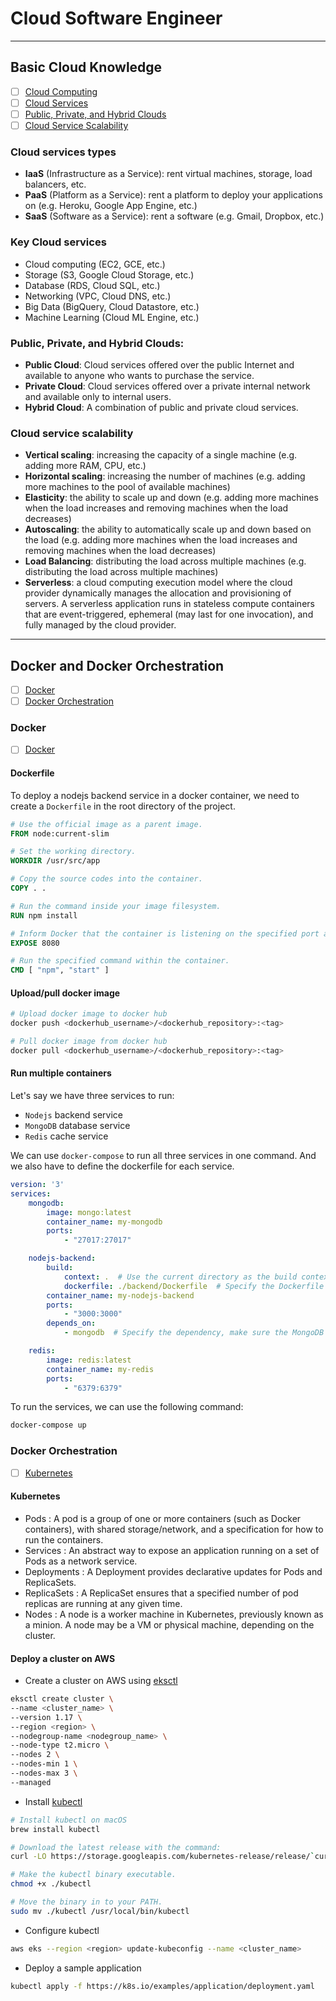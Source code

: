 # Cloud Software Engineer

---

## Basic Cloud Knowledge

- [ ] [Cloud Computing](#cloud-computing)
- [ ] [Cloud Services](#cloud-services)
- [ ] [Public, Private, and Hybrid Clouds](#public-private-and-hybrid-clouds)
- [ ] [Cloud Service Scalability](#cloud-service-scalability)

### Cloud services types

- **IaaS** (Infrastructure as a Service): rent virtual machines, storage, load balancers, etc.
- **PaaS** (Platform as a Service): rent a platform to deploy your applications on (e.g. Heroku, Google App Engine, etc.)
- **SaaS** (Software as a Service): rent a software (e.g. Gmail, Dropbox, etc.)

### Key Cloud services

- Cloud computing (EC2, GCE, etc.)
- Storage (S3, Google Cloud Storage, etc.)
- Database (RDS, Cloud SQL, etc.)
- Networking (VPC, Cloud DNS, etc.)
- Big Data (BigQuery, Cloud Datastore, etc.)
- Machine Learning (Cloud ML Engine, etc.)

### Public, Private, and Hybrid Clouds:

- **Public Cloud**: Cloud services offered over the public Internet and available to anyone who wants to purchase the service.
- **Private Cloud**: Cloud services offered over a private internal network and available only to internal users.
- **Hybrid Cloud**: A combination of public and private cloud services.

### Cloud service scalability

- **Vertical scaling**: increasing the capacity of a single machine (e.g. adding more RAM, CPU, etc.)
- **Horizontal scaling**: increasing the number of machines (e.g. adding more machines to the pool of available machines)
- **Elasticity**: the ability to scale up and down (e.g. adding more machines when the load increases and removing machines when the load decreases)
- **Autoscaling**: the ability to automatically scale up and down based on the load (e.g. adding more machines when the load increases and removing machines when the load decreases)
- **Load Balancing**: distributing the load across multiple machines (e.g. distributing the load across multiple machines)
- **Serverless**: a cloud computing execution model where the cloud provider dynamically manages the allocation and provisioning of servers. A serverless application runs in stateless compute containers that are event-triggered, ephemeral (may last for one invocation), and fully managed by the cloud provider.

---

## Docker and Docker Orchestration

- [ ] [Docker](#docker)
- [ ] [Docker Orchestration](#docker-orchestration)

### Docker

- [ ] [Docker](https://www.docker.com/)

#### Dockerfile

To deploy a nodejs backend service in a docker container, we need to create a `Dockerfile` in the root directory of the project.

```dockerfile
# Use the official image as a parent image.
FROM node:current-slim

# Set the working directory.
WORKDIR /usr/src/app

# Copy the source codes into the container.
COPY . .

# Run the command inside your image filesystem.
RUN npm install

# Inform Docker that the container is listening on the specified port at runtime.
EXPOSE 8080

# Run the specified command within the container.
CMD [ "npm", "start" ]
```

#### Upload/pull docker image

```bash
# Upload docker image to docker hub
docker push <dockerhub_username>/<dockerhub_repository>:<tag>

# Pull docker image from docker hub
docker pull <dockerhub_username>/<dockerhub_repository>:<tag>
```

#### Run multiple containers

Let's say we have three services to run:
- `Nodejs` backend service
- `MongoDB` database service
- `Redis` cache service

We can use `docker-compose` to run all three services in one command. And we also have to define the dockerfile for each service.

```yaml
version: '3'
services:
    mongodb:
        image: mongo:latest
        container_name: my-mongodb
        ports:
            - "27017:27017"

    nodejs-backend:
        build:
            context: .  # Use the current directory as the build context
            dockerfile: ./backend/Dockerfile  # Specify the Dockerfile path
        container_name: my-nodejs-backend
        ports:
            - "3000:3000"
        depends_on:
            - mongodb  # Specify the dependency, make sure the MongoDB service is started before the Node.js backend service

    redis:
        image: redis:latest
        container_name: my-redis
        ports:
            - "6379:6379"
```

To run the services, we can use the following command:

```bash
docker-compose up
```

### Docker Orchestration

- [ ] [Kubernetes](https://kubernetes.io/)

#### Kubernetes

- Pods : A pod is a group of one or more containers (such as Docker containers), with shared storage/network, and a specification for how to run the containers.
- Services : An abstract way to expose an application running on a set of Pods as a network service.
- Deployments : A Deployment provides declarative updates for Pods and ReplicaSets.
- ReplicaSets : A ReplicaSet ensures that a specified number of pod replicas are running at any given time.
- Nodes : A node is a worker machine in Kubernetes, previously known as a minion. A node may be a VM or physical machine, depending on the cluster.

#### Deploy a cluster on AWS

- Create a cluster on AWS using [eksctl](https://eksctl.io/)

```bash
eksctl create cluster \
--name <cluster_name> \
--version 1.17 \
--region <region> \
--nodegroup-name <nodegroup_name> \
--node-type t2.micro \
--nodes 2 \
--nodes-min 1 \
--nodes-max 3 \
--managed
```

- Install [kubectl](https://kubernetes.io/docs/tasks/tools/install-kubectl/)

```bash
# Install kubectl on macOS
brew install kubectl

# Download the latest release with the command:
curl -LO https://storage.googleapis.com/kubernetes-release/release/`curl -s https://storage.googleapis.com/kubernetes-release/release/stable.txt`/bin/linux/amd64/kubectl

# Make the kubectl binary executable.
chmod +x ./kubectl

# Move the binary in to your PATH.
sudo mv ./kubectl /usr/local/bin/kubectl
```

- Configure kubectl

```bash
aws eks --region <region> update-kubeconfig --name <cluster_name>
```

- Deploy a sample application

```bash
kubectl apply -f https://k8s.io/examples/application/deployment.yaml
```

